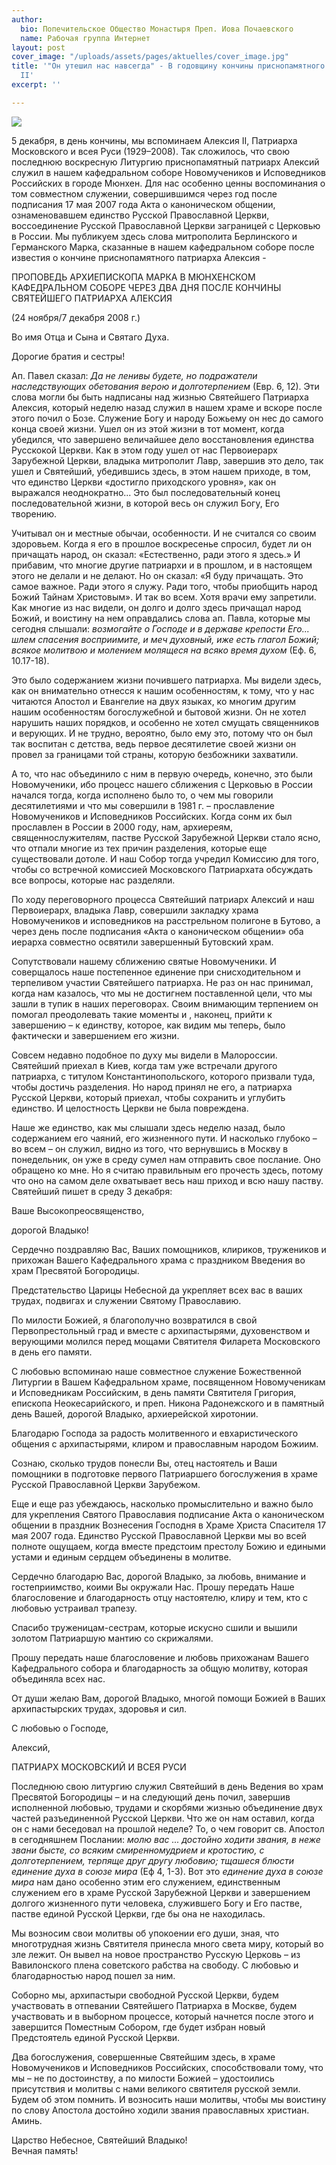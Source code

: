 ```yaml
---
author:
  bio: Попечительское Общество Монастыря Преп. Иова Почаевского
  name: Рабочая группа Интернет
layout: post
cover_image: "/uploads/assets/pages/aktuelles/cover_image.jpg"
title: '"Он утешил нас навсегда" - В годовщину кончины приснопамятного патриарха Алексия
  II'
excerpt: ''

---
```


![](https://res.cloudinary.com/hiobmon/image/upload/v1576281973/media/2019/IMG_20191214_005625-1_uvpkat.jpg)

5 декабря, в день кончины, мы вспоминаем Алексия II, Патриарха Московского и всея Руси (1929–2008). Так сложилось, что свою последнюю воскресную Литургию приснопамятный патриарх Алексий служил в нашем кафедральном соборе Новомучеников и Исповедников Российских в городе Мюнхен. Для нас особенно ценны воспоминания о том совместном служении, совершившимся через год после подписания 17 мая 2007 года Акта о каноническом общении, ознаменовавшем единство Русской Православной Церкви, воссоединение Русской Православной Церкви заграницей с Церковью в России. Мы публикуем здесь слова митрополита Берлинского и Германского Марка, сказанные в нашем кафедральном соборе после известия о кончине приснопамятного патриарха Алексия -

ПРОПОВЕДЬ АРХИЕПИСКОПА МАРКА В МЮНХЕНСКОМ КАФЕДРАЛЬНОМ СОБОРЕ ЧЕРЕЗ ДВА ДНЯ ПОСЛЕ КОНЧИНЫ СВЯТЕЙШЕГО ПАТРИАРХА АЛЕКСИЯ

(24 ноября/7 декабря 2008 г.)

Во имя Отца и Сына и Святаго Духа.

Дорогие братия и сестры!

Ап. Павел сказал: _Да не ленивы будете, но подражатели наследствующих обетования верою и долготерпением_ (Евр. 6, 12). Эти слова могли бы быть надписаны над жизнью Святейшего Патриарха Алексия, который неделю назад служил в нашем храме и вскоре после этого почил о Бозе. Служение Богу и народу Божьему он нес до самого конца своей жизни. Ушел он из этой жизни в тот момент, когда убедился, что завершено величайшее дело восстановления единства Русскокой Церкви. Как в этом году ушел от нас Первоиерарх Зарубежной Церкви, владыка митрополит Лавр, завершив это дело, так ушел и Святейший, убедившись здесь, в этом нашем приходе, в том, что единство Церкви «достигло приходского уровня», как он выражался неоднократно... Это был последовательный конец последовательной жизни, в которой весь он служил Богу, Его творению.

Учитывал он и местные обычаи, особенности. И не считался со своим здоровьем. Когда я его в прошлое воскресенье спросил, будет ли он причащать народ, он сказал: «Естественно, ради этого я здесь.» И прибавим, что многие другие патриархи и в прошлом, и в настоящем этого не делали и не делают. Но он сказал: «Я буду причащать. Это самое важное. Ради этого я служу. Ради того, чтобы приобщить народ Божий Тайнам Христовым». И так во всем. Хотя врачи ему запретили. Как многие из нас видели, он долго и долго здесь причащал народ Божий, и воистину на нем оправдались слова ап. Павла, которые мы сегодня слышали: _возмогайте о Господе и в державе крепости Его... шлем спасения восприимите, и меч духовный, иже есть глагол Божий; всякое молитвою и молением молящеся на всяко время духом_ (Еф. 6, 10.17-18).

Это было содержанием жизни почившего патриарха. Мы видели здесь, как он внимательно отнесся к нашим особенностям, к тому, что у нас читаются Апостол и Евангелие на двух языках, ко многим другим нашим особенностям богослужебной и бытовой жизни. Он не хотел нарушить наших порядков, и особенно не хотел смущать священников и верующих. И не трудно, вероятно, было ему это, потому что он был так воспитан с детства, ведь первое десятилетие своей жизни он провел за границами той страны, которую безбожники захватили.

А то, что нас объединило с ним в первую очередь, конечно, это были Новомученики, ибо процесс нашего сближения с Церковью в России начался тогда, когда исполнено было то, о чем мы говорили десятилетиями и что мы совершили в 1981 г. – прославление Новомучеников и Исповедников Российских. Когда сонм их был прославлен в России в 2000 году, нам, архиереям, священнослужителям, пастве Русской Зарубежной Церкви стало ясно, что отпали многие из тех причин разделения, которые еще существовали дотоле. И наш Собор тогда учредил Комиссию для того, чтобы со встречной комиссией Московского Патриархата обсуждать все вопросы, которые нас разделяли.

По ходу переговорного процесса Святейший патриарх Алексий и наш Первоиерарх, владыка Лавр, совершили закладку храма Новомучеников и исповедников на расстрельном полигоне в Бутово, а через день после подписания «Акта о каноническом общении» оба иерарха совместно освятили завершенный Бутовский храм.

Сопутствовали нашему сближению святые Новомученики. И соверщалось наше постепенное единение при снисходительном и терпеливом участии Святейшего патриарха. Не раз он нас принимал, когда нам казалось, что мы не достигнем поставленной цели, что мы зашли в тупик в наших переговорах. Своим внимающим терпением он помогал преодолевать такие моменты и , наконец, прийти к завершению – к единству, которое, как видим мы теперь, было фактически и завершением его жизни.

Совсем недавно подобное по духу мы видели в Малороссии. Святейший приехал в Киев, когда там уже встречали другого патриарха, с титулом Константинопольского, которого призвали туда, чтобы достичь разделения. Но народ принял не его, а патриарха Русской Церкви, который приехал, чтобы сохранить и углубить единство. И целостность Церкви не была повреждена.

Наше же единство, как мы слышали здесь неделю назад, было содержанием его чаяний, его жизненного пути. И насколько глубоко – во всем – он служил, видно из того, что вернувшись в Москву в понедельник, он уже в среду сумел нам отправить свое послание. Оно обращено ко мне. Но я считаю правильным его прочесть здесь, потому что оно на самом деле охватывает весь наш приход и всю нашу паству. Святейший пишет в среду 3 декабря:

Ваше Высокопреосвященство,

дорогой Владыко!

Сердечно поздравляю Вас, Ваших помощников, клириков, тружеников и прихожан Вашего Кафедрального храма с праздником Введения во храм Пресвятой Богородицы.

Предстательство Царицы Небесной да укрепляет всех вас в ваших трудах, подвигах и служении Святому Православию.

По милости Божией, я благополучно возвратился в свой Первопрестольный град и вместе с архипастырями, духовенством и верующими молился перед мощами Святителя Филарета Московского в день его памяти.

С любовью вспоминаю наше совместное служение Божественной Литургии в Вашем Кафедральном храме, посвященном Новомученикам и Исповедникам Российским, в день памяти Святителя Григория, епископа Неокесарийского, и преп. Никона Радонежского и в памятный день Вашей, дорогой Владыко, архиерейской хиротонии.

Благодарю Господа за радость молитвенного и евхаристического общения с архипастырями, клиром и православным народом Божиим.

Сознаю, сколько трудов понесли Вы, отец настоятель и Ваши помощники в подготовке первого Патриаршего богослужения в храме Русской Православной Церкви Зарубежом.

Еще и еще раз убеждаюсь, насколько промыслительно и важно было для укрепления Святого Православия подписание Акта о каноническом общении в праздник Вознесения Господня в Храме Христа Спасителя 17 мая 2007 года. Единство Русской Православной Церкви мы во всей полноте ощущаем, когда вместе предстоим престолу Божию и едиными устами и единым сердцем объединены в молитве.

Сердечно благодарю Вас, дорогой Владыко, за любовь, внимание и гостеприимство, коими Вы окружали Нас. Прошу передать Наше благословение и благодарность отцу настоятелю, клиру и тем, кто с любовью устраивал трапезу.

Спасибо труженицам-сестрам, которые искусно сшили и вышили золотом Патриаршую мантию со скрижалями.

Прошу передать наше благословение и любовь прихожанам Вашего Кафедрального собора и благодарность за общую молитву, которая объединяла всех нас.

От души желаю Вам, дорогой Владыко, многой помощи Божией в Ваших архипастырских трудах, здоровья и сил.

С любовью о Господе,

Алексий,

ПАТРИАРХ МОСКОВСКИЙ И ВСЕЯ РУСИ

Последнюю свою литургию служил Святейший в день Ведения во храм Пресвятой Богородицы – и на следующий день почил, завершив исполненной любовью, трудами и скорбями жизнью объединение двух частей разъединенной Русской Церкви. Что же он нам оставил, когда он с нами беседовал на прошлой неделе? То, о чем говорит св. Апостол в сегодняшнем Послании: _молю вас ... достойно ходити звания, в неже звани бысте, со всяким смиренномудрием и кротостию, с долготерпением, терпяще друг другу любовию; тщашеся блюсти единение духа в союзе мира_ (Еф 4, 1-3). Вот это _единение духа в союзе мира_ нам дано особенно этим его служением, единственным служением его в храме Русской Зарубежной Церкви и завершением долгого жизненного пути человека, служившего Богу и Его пастве, пастве единой Русской Церкви, где бы она не находилась.

Мы возносим свои молитвы об упокоении его души, зная, что многотрудная жизнь Святителя принесла много света миру, который во зле лежит. Он вывел на новое пространство Русскую Церковь – из Вавилонского плена советского рабства на свободу. С любовью и благодарностью народ пошел за ним.

Соборно мы, архипастыри свободной Русской Церкви, будем участвовать в отпевании Святейшего Патриарха в Москве, будем участвовать и в выборном процессе, который начнется после этого и завершится Поместным Собором, где будет избран новый Предстоятель единой Русской Церкви.

Два богослужения, совершенные Святейшим здесь, в храме Новомучеников и Исповедников Российских, способствовали тому, что мы – не по достоинству, а по милости Божией – удостоились присутствия и молитвы с нами великого святителя русской земли. Будем об этом помнить. И возносить наши молитвы, чтобы мы воистину по слову Апостола достойно ходили звания православных христиан. Аминь.

Царство Небесное, Святейший Владыко!  
Вечная память!